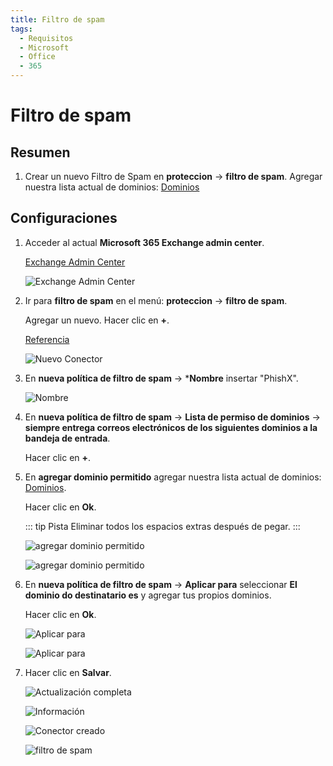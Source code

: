 ```yaml
---
title: Filtro de spam
tags:
  - Requisitos
  - Microsoft
  - Office
  - 365
---
```

# Filtro de spam

## Resumen

1. Crear un nuevo Filtro de Spam en **proteccion** -> **filtro de spam**. Agregar nuestra lista actual de dominios: [Dominios](../domains.html#separado-por-ponto-e-virgulas)

## Configuraciones

1. Acceder al actual **Microsoft 365 Exchange admin center**.

   [Exchange Admin Center](https://outlook.office365.com/ecp/)

   ![Exchange Admin Center](https://cdn.phishx.io/phishx-docs/images/microsoft_365_10.webp)

2. Ir para **filtro de spam** en el menú: **proteccion** -> **filtro de spam**.

   Agregar un nuevo. Hacer clic en **+**.

   [Referencia](https://docs.microsoft.com/pt-br/microsoft-365/security/office-365-security/configure-your-spam-filter-policies)

   ![Nuevo Conector](https://cdn.phishx.io/phishx-docs/images/microsoft_365_11.webp)

3. En **nueva política de filtro de spam** -> ***Nombre** insertar "PhishX".

   ![Nombre](https://cdn.phishx.io/phishx-docs/images/microsoft_365_12.webp)

4. En **nueva política de filtro de spam** -> **Lista de permiso de dominios** -> **siempre entrega correos electrónicos de los siguientes dominios a la bandeja de entrada**.

   Hacer clic en **+**.

5. En **agregar dominio permitido** agregar nuestra lista actual de dominios: [Dominios](../domains.html#separado-por-ponto-e-virgulas).

   Hacer clic en **Ok**.

   ::: tip Pista
   Eliminar todos los espacios extras después de pegar.
   :::

   ![agregar dominio permitido](https://cdn.phishx.io/phishx-docs/images/microsoft_365_13.webp)

   ![agregar dominio permitido](https://cdn.phishx.io/phishx-docs/images/microsoft_365_14.webp)

6. En **nueva política de filtro de spam** -> **Aplicar para** seleccionar **El dominio do destinatario es** y agregar tus propios dominios.

   Hacer clic en **Ok**.

   ![Aplicar para](https://cdn.phishx.io/phishx-docs/images/microsoft_365_15.webp)

   ![Aplicar para](https://cdn.phishx.io/phishx-docs/images/microsoft_365_16.webp)

7. Hacer clic en **Salvar**.

   ![Actualización completa](https://cdn.phishx.io/phishx-docs/images/microsoft_365_17.webp)

   ![Información](https://cdn.phishx.io/phishx-docs/images/microsoft_365_18.webp)

   ![Conector creado](https://cdn.phishx.io/phishx-docs/images/microsoft_365_19.webp)

   ![filtro de spam](https://cdn.phishx.io/phishx-docs/images/microsoft_365_20.webp)
